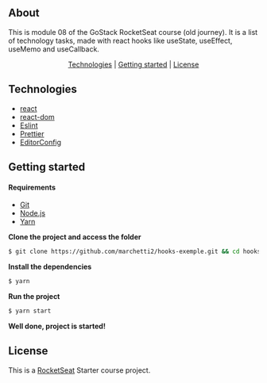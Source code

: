 <h2>About</h2>

This is module 08 of the GoStack RocketSeat course (old journey). It is a list of technology tasks, made with react hooks like useState, useEffect, useMemo and useCallback.

<p align="center">
 <a href="#technologies">Technologies</a> | <a href="#started">Getting started</a> | <a href="#license">License</a>
</p>

<h2 id="technologies">Technologies</h2>

- [react](https://reactjs.org)
- [react-dom](https://www.npmjs.com/package/react-dom)
- [Eslint](https://eslint.org/)
- [Prettier](https://prettier.io/)
- [EditorConfig](https://editorconfig.org/)

<h2 id="started">Getting started</h2>

<h4>Requirements</h4>

- [Git](https://git-scm.com) 
- [Node.js](https://nodejs.org/en/) 
- [Yarn](https://classic.yarnpkg.com/)

**Clone the project and access the folder**
```bash
$ git clone https://github.com/marchetti2/hooks-exemple.git && cd hooks-exemple
```

**Install the dependencies**
```bash
$ yarn
```
**Run the project**
```bash
$ yarn start
```
**Well done, project is started!**

<h2 id="license">License</h2>

This is a [RocketSeat](https://rocketseat.com.br) Starter course project.

